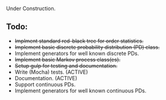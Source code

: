 Under Construction.

## Todo:

- ~~Implment standard red-black tree for order statistics.~~
- ~~Implement basic discrete probability distribution (PD) class.~~
- Implement generators for well known discrete PDs.
- ~~Implement basic Markov process class(es).~~
- ~~Setup gulp for testing and documentation.~~
- Write (Mocha) tests. (ACTIVE)
- Documentation. (ACTIVE)
- Support continuous PDs.
- Implement generators for well known continuous PDs.
